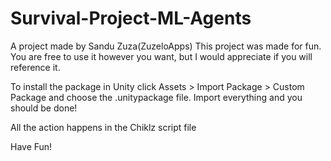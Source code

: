 # Survival-Project-ML-Agents
A project made by Sandu Zuza(ZuzeloApps)
This project was made for fun. You are free to use it however you want,
but I would appreciate if you will reference it.

To install the package in Unity click Assets > Import Package > Custom Package and choose the .unitypackage file. Import everything and you should be done!


All the action happens in the Chiklz script file

Have Fun!
